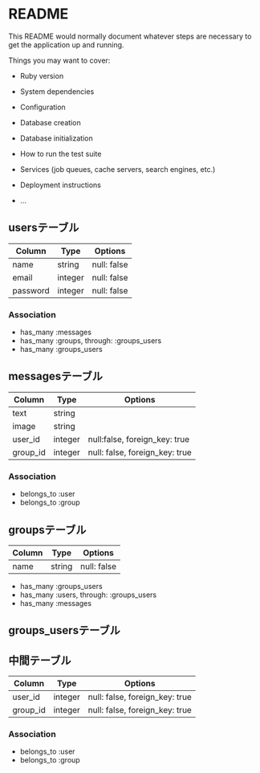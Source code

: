 # README

This README would normally document whatever steps are necessary to get the
application up and running.

Things you may want to cover:

* Ruby version

* System dependencies

* Configuration

* Database creation

* Database initialization

* How to run the test suite

* Services (job queues, cache servers, search engines, etc.)

* Deployment instructions

* ...

## usersテーブル
  |Column|Type|Options|
  |------|----|-------|
  |name|string|null: false|
  |email|integer|null: false|
  |password|integer|null: false|

### Association
 - has_many :messages
 - has_many :groups, through: :groups_users
 - has_many :groups_users

 ## messagesテーブル
 |Column|Type|Options|
 |------|----|-------|
 |text|string||
 |image|string||
 |user_id|integer|null:false, foreign_key: true|
 |group_id|integer|null: false, foreign_key: true|

  ### Association
 - belongs_to :user
 - belongs_to :group

 ## groupsテーブル
 Column|Type|Options|
|------|----|-------|
|name|string|null: false|

- has_many :groups_users
- has_many :users, through: :groups_users
- has_many :messages

## groups_usersテーブル
## 中間テーブル

|Column|Type|Options|
|------|----|-------|
|user_id|integer|null: false, foreign_key: true|
|group_id|integer|null: false, foreign_key: true|

### Association
- belongs_to :user
- belongs_to :group